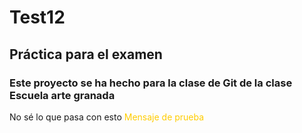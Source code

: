 # Test12

## Práctica para el examen
### Este proyecto se ha hecho para la clase de Git de la clase <b>Escuela arte granada</b>

<p> No sé lo que pasa con esto <span style="color:#ffcc00">Mensaje de prueba</span>
  


